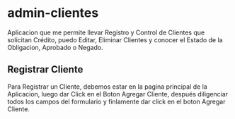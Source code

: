 # admin-clientes

Aplicacion que me permite llevar Registro y Control de Clientes que solicitan Crédito, puedo Editar, Eliminar Clientes y conocer el Estado de la Obligacion, Aprobado o Negado.

## Registrar Cliente

Para Registrar un Cliente, debemos estar en la pagina principal de la Aplicacion, luego dar Click en el Boton Agregar Cliente, después diligenciar todos los campos del formulario y finlamente dar click en el boton Agregar Cliente.



